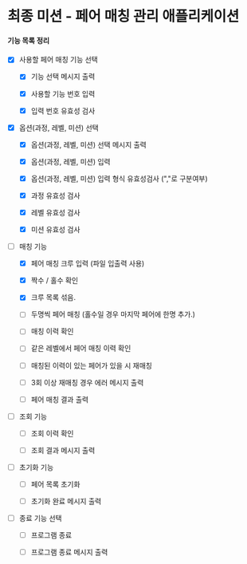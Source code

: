 # 최종 미션 - 페어 매칭 관리 애플리케이션

#### 기능 목록 정리
- [X] 사용할 페어 매칭 기능 선택
  - [X] 기능 선택 메시지 출력
  - [X] 사용할 기능 번호 입력
  - [X] 입력 번호 유효성 검사
  

- [X] 옵션(과정, 레벨, 미션) 선택
  - [X] 옵션(과정, 레벨, 미션) 선택 메시지 출력
  - [X] 옵션(과정, 레벨, 미션) 입력
  - [X] 옵션(과정, 레벨, 미션) 입력 형식 유효성검사 (","로 구분여부)
  - [X] 과정 유효성 검사
  - [X] 레벨 유효성 검사 
  - [X] 미션 유효성 검사


- [ ] 매칭 기능
  - [X] 페어 매칭 크루 입력 (파일 입출력 사용)
  - [X] 짝수 / 홀수 확인
  - [X] 크루 목록 섞음.
  - [ ] 두명씩 페어 매칭 (홀수일 경우 마지막 페어에 한명 추가.)
  - [ ] 매칭 이력 확인
  - [ ] 같은 레벨에서 페어 매칭 이력 확인
  - [ ] 매칭된 이력이 있는 페어가 있을 시 재매칭
  - [ ] 3회 이상 재매칭 경우 에러 메시지 출력
  - [ ] 페어 매칭 결과 출력


- [ ] 조회 기능 
  -[ ] 조회 이력 확인
  -[ ] 조회 결과 메시지 출력


- [ ] 초기화 기능 
  - [ ] 페어 목록 초기화
  - [ ] 초기화 완료 메시지 출력


- [ ] 종료 기능 선택
  - [ ] 프로그램 종료
  - [ ] 프로그램 종료 메시지 출력
  
  

